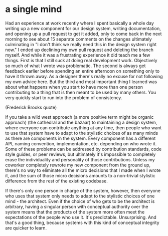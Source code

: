 # a single mind

Had an experience at work recently where I spent basically a whole day writing up a new component for our design system, writing documentation, and opening up a pull request to get it added, only to come back in the next morning to see about 15 separate comments on the changes ultimately culminating in "I don't think we really need this in the design system right now."
I ended up declining my own pull request and deleting the branch myself.
And while it was a frustrating experience it did teach me a few things.
First is that I still suck at doing real development work. Objectively so much of what I wrote was problematic.
The second is always get feedback earlier before spending an entire afternoon on something only to have it thrown away. As a designer there's really no excuse for not following my own advice here.
But the third and most important thing I learned was about what happens when you start to have more than one person contributing to a thing that is then meant to be used by many others.
You very quickly start to run into the problem of consistency.

(Frederick Brooks quote)

If you take a wild west approach (a more positive term might be organic approach) (the cathedral and the bazaar) to maintaining a design system, where everyone can contribute anything at any time, then people who want to use that system have to adapt to the stylistic choices of as many minds as there are components in the system.
Every component has a different API, naming convention, implementation, etc. depending on who wrote it.
Some of these problems can be addressed by contribution standards, code style guides, or peer reviews, but ultimately it's impossible to completely erase the individuality and personality of those contributions.
Unless my coworker completely rewrote my new component from the ground up, there's no way to eliminate all the micro decisions that I made when I wrote it, and the sum of those micro decisions amounts to a non-trivial stylistic difference from the rest of the existing codebase.

If there's only one person in charge of the system, however, then everyone who uses that system only needs to adapt to the stylistic choices of one mind - the architect.
Even if the choice of who gets to be the architect is arbitrary, having a singular person with conceptual authority over the system means that the products of the system more often meet the expectations of the people who use it. It's predictable. Unsurprising.
And that's a good thing, because systems with this kind of conceptual integrity are quicker to learn.